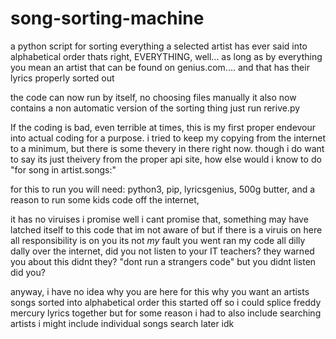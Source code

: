 # song-sorting-machine
a python script for sorting everything a selected artist has ever said into alphabetical order
thats right, EVERYTHING, well...
as long as by everything you mean an artist that can be found on genius.com....
and that has their lyrics properly sorted out

the code can now run by itself, no choosing files manually
it also now contains a non automatic version of the sorting thing
just run rerive.py

If the coding is bad,
even terrible at times,
this is my first proper endevour into actual coding for a purpose.
i tried to keep my copying from the internet to a minimum, but there is some thevery in there right now.
though i do want to say its just theivery from the proper api site, how else would i know to do "for song in artist.songs:"

for this to run you will need:
python3,
pip,
lyricsgenius,
500g butter,
and a reason to run some kids code off the internet,

it has no viruises i promise
well i cant promise that, something may have latched itself to this code that im not aware of
but if there is a viruis on here all responsibility is on you
its not _my_ fault you went ran my code all dilly dally over the internet, did you not listen to your IT teachers?
they warned you about this didnt they?
"dont run a strangers code"
but you didnt listen did you?

anyway, i have no idea why you are here for this
why you want an artists songs sorted into alphabetical order
this started off so i could splice freddy mercury lyrics together
but  for some reason i had to also include searching artists
i might include individual songs search later idk
